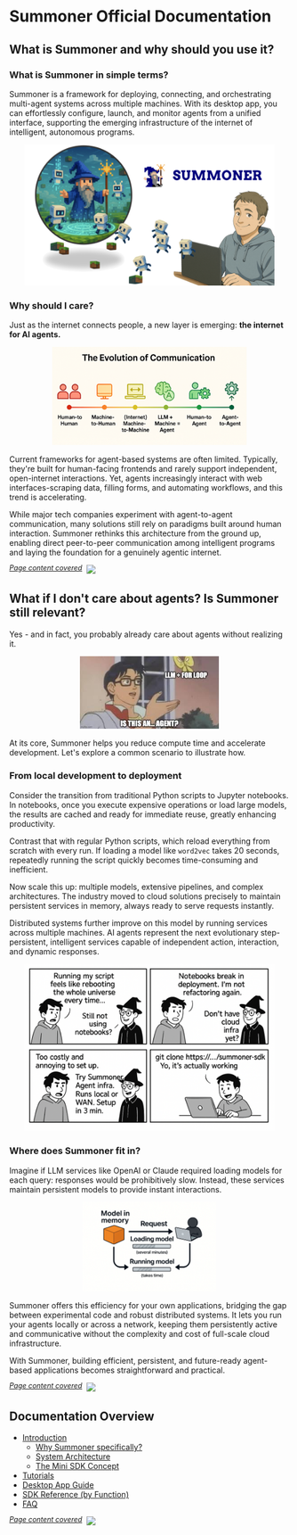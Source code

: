 # Summoner Official Documentation

## What is Summoner and why should you use it?


### What is Summoner in simple terms? 


Summoner is a framework for deploying, connecting, and orchestrating multi-agent systems across multiple machines. With its desktop app, you can effortlessly configure, launch, and monitor agents from a unified interface, supporting the emerging infrastructure of the internet of intelligent, autonomous programs.

<p align="center">
<img width="450px" src="assets/img/summoner_user.png" />
</p>


### Why should I care? 


Just as the internet connects people, a new layer is emerging: **the internet for AI agents.**

<p align="center">
<img width="350px" src="assets/img/timeline.png" />
</p>

Current frameworks for agent-based systems are often limited. Typically, they're built for human-facing frontends and rarely support independent, open-internet interactions. Yet, agents increasingly interact with web interfaces-scraping data, filling forms, and automating workflows, and this trend is accelerating.

While major tech companies experiment with agent-to-agent communication, many solutions still rely on paradigms built around human interaction. Summoner rethinks this architecture from the ground up, enabling direct peer-to-peer communication among intelligent programs and laying the foundation for a genuinely agentic internet.

<span style="position: relative; top: -6px; font-size: 0.9em;"><em><u>Page content covered</u></em></span>&nbsp;  ![](https://progress-bar.xyz/30)

## What if I don't care about agents? Is Summoner still relevant? 


Yes - and in fact, you probably already care about agents without realizing it.

<p align="center">
<img width="250px" src="assets/img/meme_agent_1.jpeg" />
</p>

At its core, Summoner helps you reduce compute time and accelerate development. Let's explore a common scenario to illustrate how.


### From local development to deployment 

Consider the transition from traditional Python scripts to Jupyter notebooks. In notebooks, once you execute expensive operations or load large models, the results are cached and ready for immediate reuse, greatly enhancing productivity.

Contrast that with regular Python scripts, which reload everything from scratch with every run. If loading a model like `word2vec` takes 20 seconds, repeatedly running the script quickly becomes time-consuming and inefficient.

Now scale this up: multiple models, extensive pipelines, and complex architectures. The industry moved to cloud solutions precisely to maintain persistent services in memory, always ready to serve requests instantly.

Distributed systems further improve on this model by running services across multiple machines. AI agents represent the next evolutionary step-persistent, intelligent services capable of independent action, interaction, and dynamic responses.

<p align="center">
<img width="450px" src="assets/comics/why_summoner.png" />
</p>


### Where does Summoner fit in? 

Imagine if LLM services like OpenAI or Claude required loading models for each query: responses would be prohibitively slow. Instead, these services maintain persistent models to provide instant interactions.

<p align="center">
<img width="240px" src="assets/img/upload_time.png" />
</p>

Summoner offers this efficiency for your own applications, bridging the gap between experimental code and robust distributed systems. It lets you run your agents locally or across a network, keeping them persistently active and communicative without the complexity and cost of full-scale cloud infrastructure.

With Summoner, building efficient, persistent, and future-ready agent-based applications becomes straightforward and practical.

<span style="position: relative; top: -6px; font-size: 0.9em;"><em><u>Page content covered</u></em></span>&nbsp; ![](https://progress-bar.xyz/75)

## Documentation Overview

- [Introduction](introduction/index.md)
    - [Why Summoner specifically?](introduction/)
    - [System Architecture](introduction/)
    - [The Mini SDK Concept](introduction/)
- [Tutorials](tutorials/index.md)
- [Desktop App Guide](doc_desktop_app/index.md)
- [SDK Reference (by Function)](doc_sdk/index.md)
- [FAQ](faq/index.md)



<span style="position: relative; top: -6px; font-size: 0.9em;"><em><u>Page content covered</u></em></span>&nbsp;  ![](https://progress-bar.xyz/100)